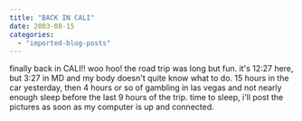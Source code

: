 ```yaml
---
title: "BACK IN CALI"
date: 2003-08-15
categories: 
  - "imported-blog-posts"
---
```


finally back in CALI!! woo hoo! the road trip was long but fun. it's 12:27 here, but 3:27 in MD and my body doesn't quite know what to do. 15 hours in the car yesterday, then 4 hours or so of gambling in las vegas and not nearly enough sleep before the last 9 hours of the trip. time to sleep, i'll post the pictures as soon as my computer is up and connected.
